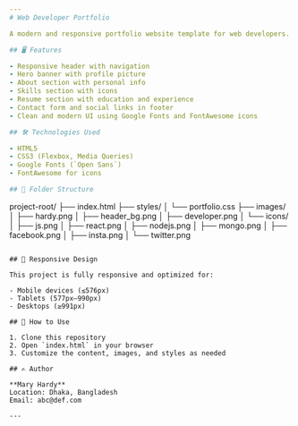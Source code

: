 ```yaml
---
# Web Developer Portfolio

A modern and responsive portfolio website template for web developers. This project showcases a professional developer's profile, including skills, resume, and contact form. Built with HTML5 and CSS3, it follows clean design practices and responsive layout techniques.

## 🖥️ Features

- Responsive header with navigation
- Hero banner with profile picture
- About section with personal info
- Skills section with icons
- Resume section with education and experience
- Contact form and social links in footer
- Clean and modern UI using Google Fonts and FontAwesome icons

## 🛠️ Technologies Used

- HTML5
- CSS3 (Flexbox, Media Queries)
- Google Fonts (`Open Sans`)
- FontAwesome for icons

## 📁 Folder Structure

```

project-root/
├── index.html
├── styles/
│   └── portfolio.css
├── images/
│   ├── hardy.png
│   ├── header\_bg.png
│   ├── developer.png
│   └── icons/
│       ├── js.png
│       ├── react.png
│       ├── nodejs.png
│       ├── mongo.png
│       ├── facebook.png
│       ├── insta.png
│       └── twitter.png

```

## 📱 Responsive Design

This project is fully responsive and optimized for:

- Mobile devices (≤576px)
- Tablets (577px–990px)
- Desktops (≥991px)

## 🚀 How to Use

1. Clone this repository
2. Open `index.html` in your browser
3. Customize the content, images, and styles as needed

## ✍️ Author

**Mary Hardy**  
Location: Dhaka, Bangladesh  
Email: abc@def.com  

---
```


